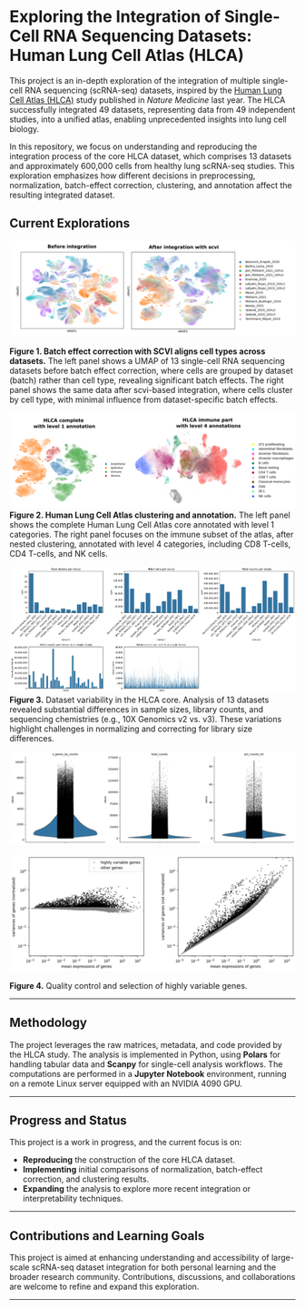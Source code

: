 # Exploring the Integration of Single-Cell RNA Sequencing Datasets: Human Lung Cell Atlas (HLCA)

This project is an in-depth exploration of the integration of multiple single-cell RNA sequencing (scRNA-seq) datasets, inspired by the [Human Lung Cell Atlas (HLCA)](https://doi.org/10.1038/s41591-023-02327-2) study published in *Nature Medicine* last year. The HLCA successfully integrated 49 datasets, representing data from 49 independent studies, into a unified atlas, enabling unprecedented insights into lung cell biology.

In this repository, we focus on understanding and reproducing the integration process of the core HLCA dataset, which comprises 13 datasets and approximately 600,000 cells from healthy lung scRNA-seq studies. This exploration emphasizes how different decisions in preprocessing, normalization, batch-effect correction, clustering, and annotation affect the resulting integrated dataset.

## Current Explorations

![Dataset Statistics](./figures/integration-before-after.png)

**Figure 1. Batch effect correction with SCVI aligns cell types across datasets.** The left panel shows a UMAP of 13 single-cell RNA sequencing datasets before batch effect correction, where cells are grouped by dataset (batch) rather than cell type, revealing significant batch effects. The right panel shows the same data after scvi-based integration, where cells cluster by cell type, with minimal influence from dataset-specific batch effects.


![Dataset Statistics](./figures/atlas-clustering.png)
**Figure 2. Human Lung Cell Atlas clustering and annotation.**  The left panel shows the complete Human Lung Cell Atlas core annotated with level 1 categories. The right panel focuses on the immune subset of the atlas, after nested clustering, annotated with level 4 categories, including CD8 T-cells, CD4 T-cells, and NK cells. 

![Dataset Statistics](./figures/datasets_statistics.png)
**Figure 3.** Dataset variability in the HLCA core. Analysis of 13 datasets revealed substantial differences in sample sizes, library counts, and sequencing chemistries (e.g., 10X Genomics v2 vs. v3). These variations highlight challenges in normalizing and correcting for library size differences.


![Dataset Statistics](./figures/qc_plot.png)

![Dataset Statistics](./figures/highly_variable_genes_top4000.png)

**Figure 4.** Quality control and selection of highly variable genes.

---

## Methodology

The project leverages the raw matrices, metadata, and code provided by the HLCA study. The analysis is implemented in Python, using **Polars** for handling tabular data and **Scanpy** for single-cell analysis workflows. The computations are performed in a **Jupyter Notebook** environment, running on a remote Linux server equipped with an NVIDIA 4090 GPU.

---

## Progress and Status

This project is a work in progress, and the current focus is on:

- **Reproducing** the construction of the core HLCA dataset.
- **Implementing** initial comparisons of normalization, batch-effect correction, and clustering results.
- **Expanding** the analysis to explore more recent integration or interpretability techniques.

---

## Contributions and Learning Goals

This project is aimed at enhancing understanding and accessibility of large-scale scRNA-seq dataset integration for both personal learning and the broader research community. Contributions, discussions, and collaborations are welcome to refine and expand this exploration.

---
